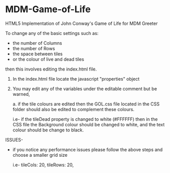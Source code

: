 # MDM-Game-of-Life
HTML5 Implementation of John Conway's Game of Life for MDM Greeter

To change any of the basic settings such as:
  - the number of Columns
  - the number of Rows
  - the space between tiles
  - or the colour of live and dead tiles
  
then this involves editing the index.html file.

1. In the index.html file locate the javascript "properties" object
2. You may edit any of the variables under the editable comment
   but be warned,
   
   a. if the tile colours are edited then the GOL.css file located in
     the CSS folder should also be edited to complement these colours.
     
     i.e- 
      if the tileDead property is changed to white (#FFFFFF) then in the CSS file 
      the Background colour should be changed to white, and the text colour
      should be change to black.
      

ISSUES-
  - if you notice any performance issues please follow the above steps and choose a
    smaller grid size
    
    i.e-
      tileCols: 20,
      tileRows: 20,
